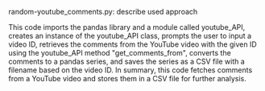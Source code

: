 random-youtube_comments.py: describe used approach


This code imports the pandas library and a module called youtube_API, creates an instance of the youtube_API class, prompts the user to input a video ID, retrieves the comments from the YouTube video with the given ID using the youtube_API method "get_comments_from", converts the comments to a pandas series, and saves the series as a CSV file with a filename based on the video ID. In summary, this code fetches comments from a YouTube video and stores them in a CSV file for further analysis.
